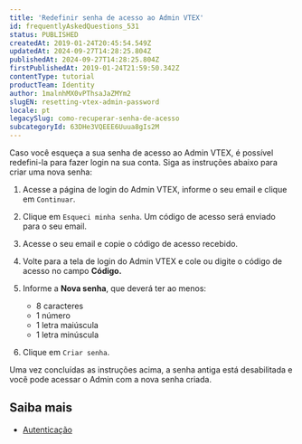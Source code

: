 ```yaml
---
title: 'Redefinir senha de acesso ao Admin VTEX'
id: frequentlyAskedQuestions_531
status: PUBLISHED
createdAt: 2019-01-24T20:45:54.549Z
updatedAt: 2024-09-27T14:28:25.804Z
publishedAt: 2024-09-27T14:28:25.804Z
firstPublishedAt: 2019-01-24T21:59:50.342Z
contentType: tutorial
productTeam: Identity
author: 1malnhMX0vPThsaJaZMYm2
slugEN: resetting-vtex-admin-password
locale: pt
legacySlug: como-recuperar-senha-de-acesso
subcategoryId: 63DHe3VQEEE6Uuua8gIs2M
---
```


Caso você esqueça a sua senha de acesso ao Admin VTEX, é possível redefini-la para fazer login na sua conta. Siga as instruções abaixo para criar uma nova senha:

1. Acesse a página de login do Admin VTEX, informe o seu email e clique em `Continuar`.
2. Clique em `Esqueci minha senha`. Um código de acesso será enviado para o seu email.
3. Acesse o seu email e copie o código de acesso recebido.
4. Volte para a tela de login do Admin VTEX e cole ou digite o código de acesso no campo **Código.**
5. Informe a **Nova senha**, que deverá ter ao menos:

   * 8 caracteres  
   * 1 número  
   * 1 letra maiúscula  
   * 1 letra minúscula

6. Clique em `Criar senha`.

Uma vez concluídas as instruções acima, a senha antiga está desabilitada e você pode acessar o Admin com a nova senha criada.

## Saiba mais

* [Autenticação](https://help.vtex.com/pt/tutorial/autenticacao--21CkKHLKP1o41lUpGhuRUs)

